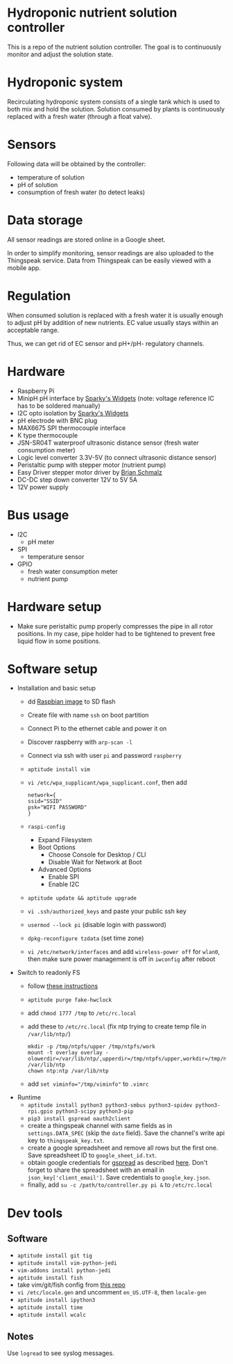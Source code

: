 # Hydroponic nutrient solution controller

This is a repo of the nutrient solution controller.
The goal is to continuously monitor and adjust the solution state.

# Hydroponic system

Recirculating hydroponic system consists of a single tank which is used to both mix and hold the solution.
Solution consumed by plants is continuously replaced with a fresh water (through a float valve).

# Sensors

Following data will be obtained by the controller:
- temperature of solution
- pH of solution
- consumption of fresh water (to detect leaks)

# Data storage

All sensor readings are stored online in a Google sheet.

In order to simplify monitoring, sensor readings are also uploaded to the Thingspeak service.
Data from Thingspeak can be easily viewed with a mobile app.

# Regulation

When consumed solution is replaced with a fresh water it is usually enough to adjust pH by addition of new nutrients.
EC value usually stays within an acceptable range.

Thus, we can get rid of EC sensor and pH+/pH- regulatory channels.

# Hardware

- Raspberry Pi
- MinipH pH interface by [Sparky's Widgets](https://www.sparkyswidgets.com/product/miniph/)
  (note: voltage reference IC has to be soldered manually)
- I2C opto isolation by [Sparky's Widgets](https://www.sparkyswidgets.com/product/i2c-isolation-breakout/)
- pH electrode with BNC plug
- MAX6675 SPI thermocouple interface
- K type thermocouple
- JSN-SR04T waterproof ultrasonic distance sensor (fresh water consumption meter)
- Logic level converter 3.3V-5V (to connect ultrasonic distance sensor)
- Peristaltic pump with stepper motor (nutrient pump)
- Easy Driver stepper motor driver by [Brian Schmalz](http://www.schmalzhaus.com/EasyDriver/)
- DC-DC step down converter 12V to 5V 5A
- 12V power supply

# Bus usage

- I2C
  - pH meter
- SPI
  - temperature sensor
- GPIO
  - fresh water consumption meter
  - nutrient pump

# Hardware setup

- Make sure peristaltic pump properly compresses the pipe in all rotor positions.
In my case, pipe holder had to be tightened to prevent free liquid flow in some positions.

# Software setup

- Installation and basic setup
  - dd [Raspbian image](https://www.raspberrypi.org/downloads/raspbian/) to SD flash
  - Create file with name `ssh` on boot partition
  - Connect Pi to the ethernet cable and power it on
  - Discover raspberry with `arp-scan -l`
  - Connect via ssh with user `pi` and password `raspberry`
  - `aptitude install vim`
  - `vi /etc/wpa_supplicant/wpa_supplicant.conf`, then add

    ```
    network={
    ssid="SSID"
    psk="WIFI PASSWORD"
    }
    ```

  - `raspi-config`
    - Expand Filesystem
    - Boot Options
      - Choose Console for Desktop / CLI
      - Disable Wait for Network at Boot
    - Advanced Options
      - Enable SPI
      - Enable I2C
  - `aptitude update && aptitude upgrade`
  - `vi .ssh/authorized_keys` and paste your public ssh key
  - `usermod --lock pi` (disable login with password)
  - `dpkg-reconfigure tzdata` (set time zone)
  - `vi /etc/network/interfaces` and add `wireless-power off` for `wlan0`,
  then make sure power management is off in `iwconfig` after reboot
- Switch to readonly FS
  - follow [these instructions](https://hallard.me/raspberry-pi-read-only/)
  - `aptitude purge fake-hwclock`
  - add `chmod 1777 /tmp` to `/etc/rc.local`
  - add these to `/etc/rc.local` (fix ntp trying to create temp file in `/var/lib/ntp/`)

    ```
    mkdir -p /tmp/ntpfs/upper /tmp/ntpfs/work
    mount -t overlay overlay -olowerdir=/var/lib/ntp/,upperdir=/tmp/ntpfs/upper,workdir=/tmp/ntpfs/work /var/lib/ntp
    chown ntp:ntp /var/lib/ntp
    ```

  - add `set viminfo="/tmp/viminfo"` to `.vimrc`
- Runtime
  - `aptitude install python3 python3-smbus python3-spidev python3-rpi.gpio python3-scipy python3-pip`
  - `pip3 install gspread oauth2client`
  - create a thingspeak channel with same fields as in `settings.DATA_SPEC` (skip the `date` field).
  Save the channel's write api key to `thingspeak_key.txt`.
  - create a google spreadsheet and remove all rows but the first one.
  Save spreadsheet ID to `google_sheet_id.txt`.
  - obtain google credentials for [gspread](https://github.com/burnash/gspread) as described [here](http://gspread.readthedocs.io/en/latest/oauth2.html).
  Don't forget to share the spreadsheet with an email in `json_key['client_email']`.
  Save credentials to `google_key.json`.
  - finally, add `su -c /path/to/controller.py pi &` to `/etc/rc.local`

# Dev tools

## Software

  - `aptitude install git tig`
  - `aptitude install vim-python-jedi`
  - `vim-addons install python-jedi`
  - `aptitude install fish`
  - take vim/git/fish config from [this repo](https://github.com/pzankov/cfg)
  - `vi /etc/locale.gen` and uncomment `en_US.UTF-8`, then `locale-gen`
  - `aptitude install ipython3`
  - `aptitude install time`
  - `aptitude install wcalc`

## Notes

Use `logread` to see syslog messages.
